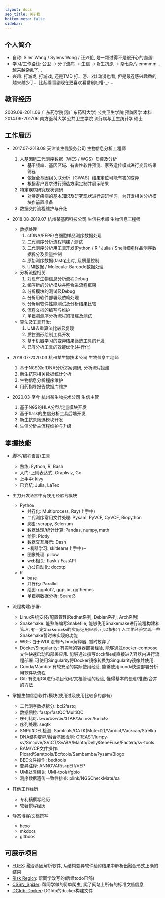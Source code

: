 ```yaml
---
layout: docs
seo_title: 关于我
bottom_meta: false
sidebar:
---
```


## 个人简介
- 自称: Silen Wang / Sylens Wong / 汪兴伦, 是一颗过得不是很开心的卤蛋!
- 学习/工作路线: 公卫 -> 分子流病 -> 生信 -> 新生抗原 -> 杂七杂八  emmmm... 越来越杂乱了...
- 兴趣: 打游戏, 打游戏, 还是TMD 打、游、戏! 动漫也看, 但是最近感兴趣番的越来越少了... 比起看番剧现在更喜欢看番剧吐槽-_-...


## 教育经历
2009.09-2014.06 广东药学院(现广东药科大学) 公共卫生学院 预防医学 本科
2014.09-2017.06 南方医科大学 公共卫生学院 流行病与卫生统计学 硕士


## 工作履历

- 2017.07-2018.08 天津某生信服务公司 生物信息分析工程师
    1. 人基因组二代测序数据（WES / WGS）质控及分析
        - 基于频率、基因区域、有害性软件预测、家系遗传模式进行变异结果筛选
        - 依据全基因组关联分析（GWAS）结果定位可能有害的变异 
        - 根据客户要求进行筛选方案定制并展示结果
    2. 特定疾病研究现状调研 
        - 对特定疾病的基本知识及研究现状进行调研学习，为开发相关分析模块作前置准备
    3. 数据交付流程维护与升级


- 2018.08-2019.07 杭州某基因科技公司 生信技术部 生物信息工程师
  - 数据处理
    1. cfDNA/FFPE/白细胞样品测序数据处理
    2. 二代测序分析流程构建 / 测试
    3. 二代测序分析用工具开发(Python / R / Julia / Shell)细胞样品测序数据拆分及质量控制
    4. 原始测序数据(fastq)比对, 及质量控制
    5. UMI数据 / Molecular Barcode数据处理
  - 分析流程相关
    1. 对现有生物信息分析流程Debug
    2. 编写新的分析模块并整合进流程框架
    3. 分析模块的测试及Debug
    4. 分析用软件部署及依赖处理
    5. 分析用软件性能测试及分析结果比较
    6. 流程文档的编写与维护
    7. 单细胞测序分析流程的搭建及测试
  - 算法及工具开发:
    1. UMI去重算法比较及复现
    2. 质控图形绘制工具开发
    3. 基于机器学习的变异结果筛选工具的开发
    4. 已有分析工具的效能优化(并行化)

- 2019.07-2020.03 杭州某生物技术公司 生物信息工程师
  1. 基于NGS的cfDNA分析方案调研, 分析流程搭建
  2. 新生抗原相关数据统计分析
  3. 生物信息分析程序维护
  4. 用药指导报告数据库维护
- 2020.03-至今 杭州某生物技术公司 生信主管
  1. 基于NGS的HLA分型/定量模块开发
  2. 基于flask的生信分析工具后端开发
  3. 新生抗原筛选模块开发
  4. 生信分析主流程维护与升级


## 掌握技能

- 脚本/编程语言/工具
    + 熟练: Python, R, Bash
    + 入门: 正则表达式, Graphviz, Go
    + 上手中: kivy
    + 已弃坑: Julia, LaTex


- 主力开发语言中有使用经验的模块
  - Python
    - 并行化: Multiprocess, Ray(上手中)
    - 二代测序常用文件处理: Pysam, PyVCF, CyVCF, Biopython
    - 爬虫: scrapy, Selenium
    - 数据处理/统计计算: Pandas, numpy, math
    - 绘图: Plotly
    - 数据交互展示: Dash
    - ~机器学习: skitlearn(上手中)~
    - 图像处理: pillow
    - web相关: flask / FastAPI
    - 办公自动化: docxtpl
  - R
    - base
    - 并行化: Parallel
    - 绘图: ggplot2, ggpubr, ggthemes
    - 单细胞数据分析: Seurat3


- 流程构建/部署:
    - Linux系统安装/配置管理(Redhat系列, Debian系列, Arch系列)
    - Snakemake: 能熟练编写Snakefile, 能够使用Snakemake进行流程构建和管理, 有一定Snakemake的实际运用经验, 可以根据个人工作经验实现一些Snakemake暂时未实现的功能
    - ~~WDL~~: 由于WDL没有Python解释器, 暂时放弃了
    - Docker/Singularity: 有实际的容器部署经验, 能够通过docker-compose文件快速启动和部署应用. 能够通过撰写dockfile或直接进入容器内进行流程部署, 可使用Singularity将Docker镜像转换为Singularity镜像并使用.
    - Conda/Mamba: 有较充足的实际使用经验, 能够使用conda快速部署分析用软件及流程.
    - Git: 有使用Git进行项目代码/文档管理的经验, 懂得基本的创建/推送/合并的方法


- 掌握生物信息软件/模块(使用过及使用比较多的都有)
    - 二代测序数据拆分: bcl2fastq
    - 数据质控: fastp/fastQC/MultiQC
    - 序列比对: bwa/bowtie/STAR/Salmon/kallisto
    - 序列处理: seqtk
    - SNP/INDEL检测: Samtools/GATK(Mutect2)/Vardict/Vacscan/Strelka
    - DNA结构变异/融合基因检测: CREAST/lumpy-sv/Smoove/SViCT/SvABA/Manta/Delly/GeneFuse/Factera/sv-tools
    - BAM/VCF文件操作: Picard/Samtools/Bcftools/Sambamba/Pysam/Biogo
    - BED文件操作: bedtools
    - 变异注释: ANNOVAR/snpEff/VEP
    - UMI处理相关: UMI-tools/fgbio
    - 测序数据遗传一致性排查: plink/NGSCheckMate/sa


- 其他工作经历
  - 专利稿撰写经历
  - 软著撰写经历
    

- 静态博客/文档撰写
  - hexo
  - mkdocs
  - gitbook


## 可展示项目

- [FUEX](https://github.com/SilenWang/FUEX): 融合基因解析软件, 从结构变异软件给的结果中解析出融合形式正确的结果
- [Risk Region](https://github.com/SilenWang/Risk_Region): 帮同学改写的(后续todo已鸽)
- [CSSN_Spider](https://github.com/SilenWang/CSSN_Spider): 帮同学做的简单爬虫, 爬了网站上所有的标准文档信息
- [DGIdb-Docker](https://github.com/SilenWang/dgidb-docker): DGIdb的docker构建文件